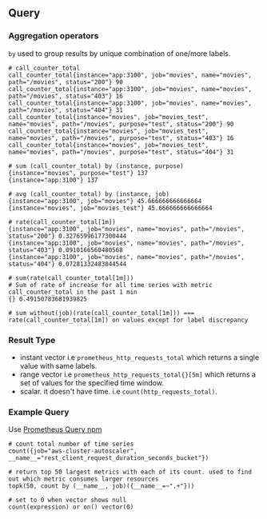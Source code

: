 ## Query

### Aggregation operators

`by` used to group results by unique combination of one/more labels.

```
# call_counter_total
call_counter_total{instance="app:3100", job="movies", name="movies", path="/movies", status="200"} 90
call_counter_total{instance="app:3100", job="movies", name="movies", path="/movies", status="403"} 16
call_counter_total{instance="app:3100", job="movies", name="movies", path="/movies", status="404"} 31
call_counter_total{instance="movies", job="movies_test", name="movies", path="/movies", purpose="test", status="200"} 90
call_counter_total{instance="movies", job="movies_test", name="movies", path="/movies", purpose="test", status="403"} 16
call_counter_total{instance="movies", job="movies_test", name="movies", path="/movies", purpose="test", status="404"} 31

# sum (call_counter_total) by (instance, purpose)
{instance="movies", purpose="test"} 137
{instance="app:3100"} 137

# avg (call_counter_total) by (instance, job)
{instance="app:3100", job="movies"} 45.666666666666664
{instance="movies", job="movies_test"} 45.666666666666664

# rate(call_counter_total[1m])
{instance="app:3100", job="movies", name="movies", path="/movies", status="200"} 0.32765996177300444
{instance="app:3100", job="movies", name="movies", path="/movies", status="403"} 0.0910166560480568
{instance="app:3100", job="movies", name="movies", path="/movies", status="404"} 0.07281332483844544

# sum(rate(call_counter_total[1m]))
# Sum of rate of increase for all time series with metric call_counter_total in the past 1 min
{} 0.49150783681939825

# sum without(job)(rate(call_counter_total[1m])) === rate(call_counter_total[1m]) on values except for label discrepancy
```

### Result Type

- instant vector i.e `prometheus_http_requests_total` which returns a single value with same labels.
- range vector i.e `prometheus_http_requests_total{}[5m]` which returns a set of values for the specified time window.
- scalar. it doesn't have time. i.e `count(http_requests_total)`.


### Example Query

Use [Prometheus Query npm](https://www.npmjs.com/package/prometheus-query)

```
# count total number of time series
count({job="aws-cluster-autoscaler", __name__="rest_client_request_duration_seconds_bucket"})

# return top 50 largest metrics with each of its count. used to find out which metric consumes larger resources
topk(50, count by (__name__, job)({__name__=~".+"}))

# set to 0 when vector shows null
count(expression) or on() vector(0)
```
